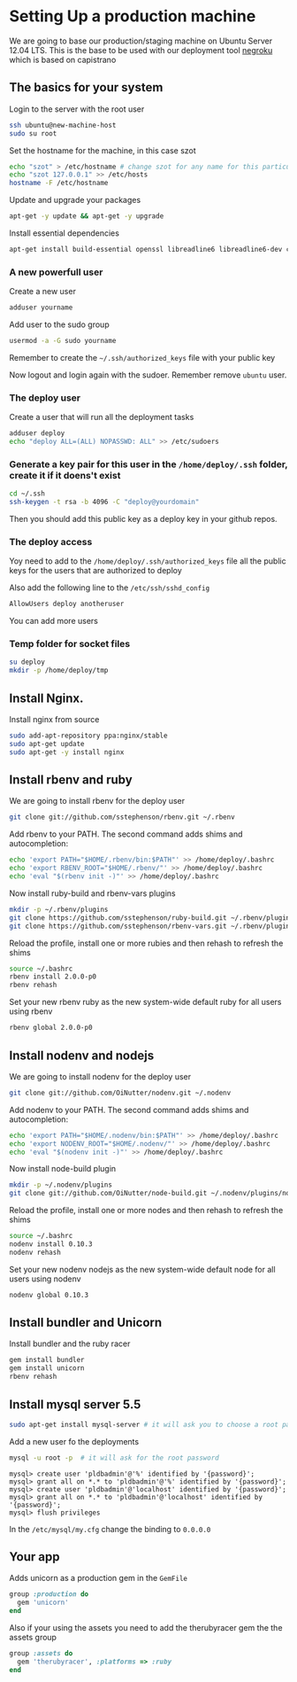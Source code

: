 # Setting Up a production machine

We are going to base our production/staging machine on Ubuntu Server 12.04 LTS. This is the base to be used with our deployment tool [negroku](https://github.com/platanus-repos/negroku) which is based on capistrano

## The basics for your system

Login to the server with the root user
```bash
ssh ubuntu@new-machine-host
sudo su root
```

Set the hostname for the machine, in this case szot
```bash
echo "szot" > /etc/hostname # change szot for any name for this particular machine
echo "szot 127.0.0.1" >> /etc/hosts
hostname -F /etc/hostname
```

Update and upgrade your packages
```bash
apt-get -y update && apt-get -y upgrade
```

Install essential dependencies
```bash
apt-get install build-essential openssl libreadline6 libreadline6-dev curl git-core zlib1g zlib1g-dev libssl-dev libyaml-dev libsqlite3-dev sqlite3 libxml2-dev libxslt-dev autoconf libc6-dev ncurses-dev automake libtool bison libmysqlclient15-dev libpcre3 libpcre3-dev
```

### A new powerfull user

Create a new user
```bash
adduser yourname
```

Add user to the sudo group
```bash
usermod -a -G sudo yourname
```
Remember to create the `~/.ssh/authorized_keys` file with your public key

Now logout and login again with the sudoer. Remember remove `ubuntu` user.

### The deploy user

Create a user that will run all the deployment tasks
```bash
adduser deploy
echo "deploy ALL=(ALL) NOPASSWD: ALL" >> /etc/sudoers
```

### Generate a key pair for this user in the `/home/deploy/.ssh` folder, create it if it doens't exist
```bash
cd ~/.ssh
ssh-keygen -t rsa -b 4096 -C "deploy@yourdomain"
```
Then you should add this public key as a deploy key in your github repos.

### The deploy access
Yoy need to add to the `/home/deploy/.ssh/authorized_keys` file all the public keys for the users that are authorized to deploy

Also add the following line to the `/etc/ssh/sshd_config`
```bash
AllowUsers deploy anotheruser
```
You can add more users

### Temp folder for socket files
```bash
su deploy
mkdir -p /home/deploy/tmp
```

## Install Nginx.

Install nginx from source
```bash
sudo add-apt-repository ppa:nginx/stable
sudo apt-get update
sudo apt-get -y install nginx
```

## Install rbenv and ruby

We are going to install rbenv for the deploy user

```bash
git clone git://github.com/sstephenson/rbenv.git ~/.rbenv
```

Add rbenv to your PATH. The second command adds shims and autocompletion:

```bash
echo 'export PATH="$HOME/.rbenv/bin:$PATH"' >> /home/deploy/.bashrc
echo 'export RBENV_ROOT="$HOME/.rbenv/"' >> /home/deploy/.bashrc
echo 'eval "$(rbenv init -)"' >> /home/deploy/.bashrc
```

Now install ruby-build and rbenv-vars plugins

```bash
mkdir -p ~/.rbenv/plugins
git clone https://github.com/sstephenson/ruby-build.git ~/.rbenv/plugins/ruby-build
git clone https://github.com/sstephenson/rbenv-vars.git ~/.rbenv/plugins/rbenv-vars
```

Reload the profile, install one or more rubies and then rehash to refresh the shims

```bash
source ~/.bashrc
rbenv install 2.0.0-p0
rbenv rehash
```

Set your new rbenv ruby as the new system-wide default ruby for all users using rbenv

```bash
rbenv global 2.0.0-p0
```

## Install nodenv and nodejs

We are going to install nodenv for the deploy user

```bash
git clone git://github.com/OiNutter/nodenv.git ~/.nodenv
```

Add nodenv to your PATH. The second command adds shims and autocompletion:

```bash
echo 'export PATH="$HOME/.nodenv/bin:$PATH"' >> /home/deploy/.bashrc
echo 'export NODENV_ROOT="$HOME/.nodenv/"' >> /home/deploy/.bashrc
echo 'eval "$(nodenv init -)"' >> /home/deploy/.bashrc
```

Now install node-build plugin

```bash
mkdir -p ~/.nodenv/plugins
git clone git://github.com/OiNutter/node-build.git ~/.nodenv/plugins/node-build
```

Reload the profile, install one or more nodes and then rehash to refresh the shims

```bash
source ~/.bashrc
nodenv install 0.10.3
nodenv rehash
```

Set your new nodenv nodejs as the new system-wide default node for all users using nodenv

```bash
nodenv global 0.10.3
```

## Install bundler and Unicorn

Install bundler and the ruby racer
```bash
gem install bundler
gem install unicorn
rbenv rehash
```

## Install mysql server 5.5

```bash
sudo apt-get install mysql-server # it will ask you to choose a root password
```

Add a new user fo the deployments
```bash
mysql -u root -p  # it will ask for the root password
```

```mysql
mysql> create user 'pldbadmin'@'%' identified by '{password}';
mysql> grant all on *.* to 'pldbadmin'@'%' identified by '{password}';
mysql> create user 'pldbadmin'@'localhost' identified by '{password}';
mysql> grant all on *.* to 'pldbadmin'@'localhost' identified by '{password}';
mysql> flush privileges
```

In the `/etc/mysql/my.cfg` change the binding to `0.0.0.0`

## Your app

Adds unicorn as a production gem in the `GemFile`
```ruby
group :production do
  gem 'unicorn'
end
```

Also if your using the assets you need to add the therubyracer gem the the assets group
```ruby
group :assets do
  gem 'therubyracer', :platforms => :ruby
end
```

